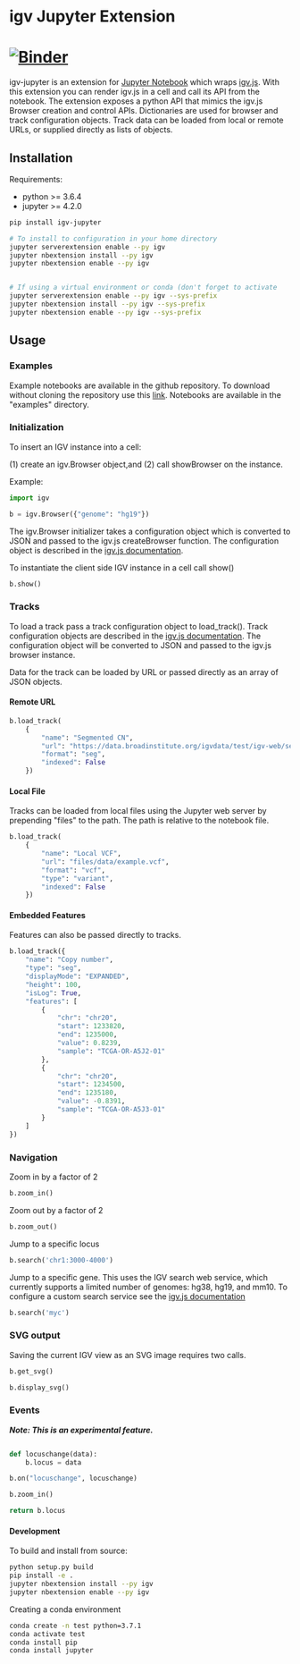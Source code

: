 
# igv Jupyter Extension

[![Binder](https://beta.mybinder.org/badge.svg)](https://mybinder.org/v2/gh/igvteam/igv-jupyter/master?filepath=examples/BamFiles.ipynb)
=======


igv-jupyter is an extension for [Jupyter Notebook](http://jupyter.org/) which
wraps [igv.js](https://github.com/igvteam/igv.js).  With this
extension you can render igv.js in a cell and call its API from
the notebook. The extension exposes a python API that mimics the igv.js 
Browser creation and control APIs.   Dictionaries are used for browser and track 
configuration objects.   Track data can be loaded from local or remote 
URLs,  or supplied directly as lists of objects.

## Installation

Requirements:
* python >= 3.6.4
* jupyter >= 4.2.0


```bash
pip install igv-jupyter

# To install to configuration in your home directory
jupyter serverextension enable --py igv
jupyter nbextension install --py igv
jupyter nbextension enable --py igv


# If using a virtual environment or conda (don't forget to activate
jupyter serverextension enable --py igv --sys-prefix
jupyter nbextension install --py igv --sys-prefix
jupyter nbextension enable --py igv --sys-prefix

```

## Usage

### Examples

Example notebooks are available in the github repository.   To download without cloning the repository use 
this [link](https://github.com/igvteam/igv.js-jupyter/archive/master.zip).   Notebooks are available in the
"examples" directory.



### Initialization

To insert an IGV instance into a cell:  

(1) create an igv.Browser object,and (2) call showBrowser on the instance.

Example:

```python
import igv

b = igv.Browser({"genome": "hg19"})
```

The igv.Browser initializer takes a configuration object which is converted to JSON and passed to the igv.js
createBrowser function.   The configuration object is described in the
[igv.js documentation](https://github.com/igvteam/igv.js/wiki/Browser-Configuration-2.0).


To instantiate the client side IGV instance in a cell call show()


```python
b.show()
```

### Tracks

To load a track pass a track configuration object to load_track().  Track configuration
objects are described in the [igv.js documentation](https://github.com/igvteam/igv.js/wiki/Tracks-2.0).
The configuration object will be converted to JSON and passed to the igv.js browser
instance.

Data for the track can be loaded by URL or passed directly as an array of JSON objects.


#### Remote URL

```python
b.load_track(
    {
        "name": "Segmented CN",
        "url": "https://data.broadinstitute.org/igvdata/test/igv-web/segmented_data_080520.seg.gz",
        "format": "seg",
        "indexed": False
    })

```

#### Local File

Tracks can be loaded from local files using the Jupyter web server by prepending "files" to the path.  The path
is relative to the notebook file.  

```python
b.load_track(
    {
        "name": "Local VCF",
        "url": "files/data/example.vcf",
        "format": "vcf",
        "type": "variant",
        "indexed": False
    })
```

#### Embedded Features

Features can also be passed directly to tracks.

```python
b.load_track({
    "name": "Copy number",
    "type": "seg",
    "displayMode": "EXPANDED",
    "height": 100,
    "isLog": True,
    "features": [
        {
            "chr": "chr20",
            "start": 1233820,
            "end": 1235000,
            "value": 0.8239,
            "sample": "TCGA-OR-A5J2-01"
        },
        {
            "chr": "chr20",
            "start": 1234500,
            "end": 1235180,
            "value": -0.8391,
            "sample": "TCGA-OR-A5J3-01"
        }
    ]
})
```

### Navigation

Zoom in by a factor of 2

```python
b.zoom_in()
```

Zoom out by a factor of 2

```python
b.zoom_out()
```

Jump to a specific locus

```python
b.search('chr1:3000-4000')

```

Jump to a specific gene.  This uses the IGV search web service, which currently supports a limited number of genomes:  hg38, hg19, and mm10.
To configure a custom search service see the [igv.js documentation](https://github.com/igvteam/igv.js/wiki/Browser-Configuration-2.0#search-object-details)

```python
b.search('myc')

```

### SVG output

Saving the current IGV view as an SVG image requires two calls.  

```python
b.get_svg()

b.display_svg()

```


### Events

**_Note: This is an experimental feature._**

```python

def locuschange(data):
    b.locus = data

b.on("locuschange", locuschange)

b.zoom_in()

return b.locus

```

#### Development

To build and install from source:

```bash
python setup.py build
pip install -e .
jupyter nbextension install --py igv
jupyter nbextension enable --py igv

```

Creating a conda environment
```bash
conda create -n test python=3.7.1
conda activate test
conda install pip
conda install jupyter

```
